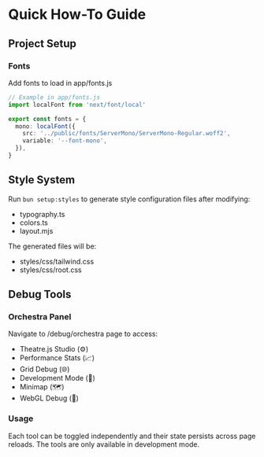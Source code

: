 # Quick How-To Guide

## Project Setup

### Fonts
Add fonts to load in app/fonts.js
```ts
// Example in app/fonts.js
import localFont from 'next/font/local'

export const fonts = {
  mono: localFont({
    src: '../public/fonts/ServerMono/ServerMono-Regular.woff2',
    variable: '--font-mono',
  }),
}
```

## Style System
Run `bun setup:styles` to generate style configuration files after modifying:
- typography.ts
- colors.ts
- layout.mjs

The generated files will be:
- styles/css/tailwind.css
- styles/css/root.css

## Debug Tools

### Orchestra Panel
Navigate to /debug/orchestra page to access:
- Theatre.js Studio (⚙️)
- Performance Stats (📈)
- Grid Debug (🌐)
- Development Mode (🚧)
- Minimap (🗺️)
- WebGL Debug (🧊)

### Usage
Each tool can be toggled independently and their state persists across page reloads.
The tools are only available in development mode.